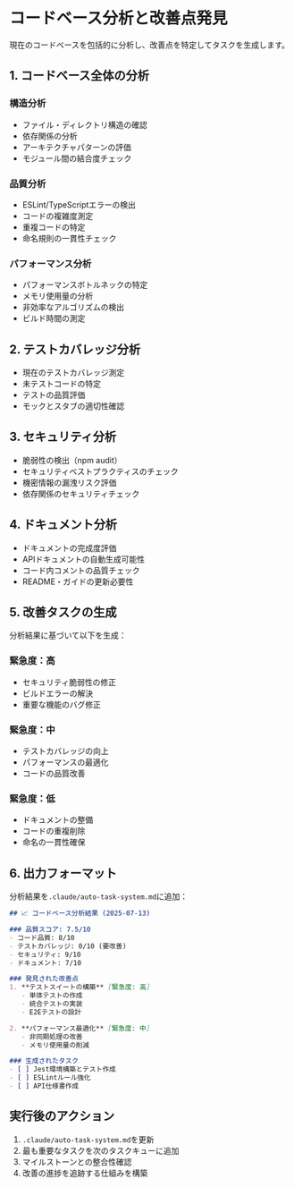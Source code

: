 # コードベース分析と改善点発見

現在のコードベースを包括的に分析し、改善点を特定してタスクを生成します。

## 1. コードベース全体の分析

### 構造分析
- ファイル・ディレクトリ構造の確認
- 依存関係の分析
- アーキテクチャパターンの評価
- モジュール間の結合度チェック

### 品質分析
- ESLint/TypeScriptエラーの検出
- コードの複雑度測定
- 重複コードの特定
- 命名規則の一貫性チェック

### パフォーマンス分析
- パフォーマンスボトルネックの特定
- メモリ使用量の分析
- 非効率なアルゴリズムの検出
- ビルド時間の測定

## 2. テストカバレッジ分析
- 現在のテストカバレッジ測定
- 未テストコードの特定
- テストの品質評価
- モックとスタブの適切性確認

## 3. セキュリティ分析
- 脆弱性の検出（npm audit）
- セキュリティベストプラクティスのチェック
- 機密情報の漏洩リスク評価
- 依存関係のセキュリティチェック

## 4. ドキュメント分析
- ドキュメントの完成度評価
- APIドキュメントの自動生成可能性
- コード内コメントの品質チェック
- README・ガイドの更新必要性

## 5. 改善タスクの生成
分析結果に基づいて以下を生成：

### 緊急度：高
- セキュリティ脆弱性の修正
- ビルドエラーの解決
- 重要な機能のバグ修正

### 緊急度：中
- テストカバレッジの向上
- パフォーマンスの最適化
- コードの品質改善

### 緊急度：低
- ドキュメントの整備
- コードの重複削除
- 命名の一貫性確保

## 6. 出力フォーマット
分析結果を`.claude/auto-task-system.md`に追加：

```markdown
## 📈 コードベース分析結果 (2025-07-13)

### 品質スコア: 7.5/10
- コード品質: 8/10
- テストカバレッジ: 0/10 (要改善)
- セキュリティ: 9/10
- ドキュメント: 7/10

### 発見された改善点
1. **テストスイートの構築** [緊急度: 高]
   - 単体テストの作成
   - 統合テストの実装
   - E2Eテストの設計

2. **パフォーマンス最適化** [緊急度: 中]
   - 非同期処理の改善
   - メモリ使用量の削減

### 生成されたタスク
- [ ] Jest環境構築とテスト作成
- [ ] ESLintルール強化
- [ ] API仕様書作成
```

## 実行後のアクション
1. `.claude/auto-task-system.md`を更新
2. 最も重要なタスクを次のタスクキューに追加
3. マイルストーンとの整合性確認
4. 改善の進捗を追跡する仕組みを構築